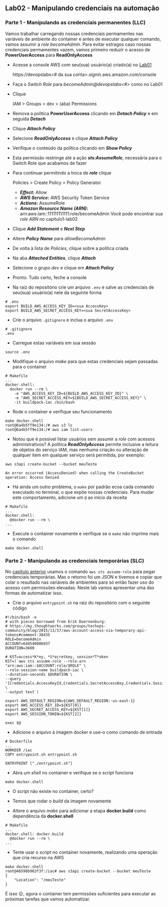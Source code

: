 ## Lab02 - Manipulando credenciais na automação

### Parte 1 - Manipulando as credenciais permanentes (LLC)
Vamos trabalhar carregando nossas credenciais permamentes nas variáveis de ambiente do container e antes de executar qualquer comando, vamos assumir a _role becomeAdmin_. Para evitar estragos caso nossas credenciais permamentes vazem, vamos primeiro reduzir o acesso de **PowerUserAccess** para **ReadOnlyAccess**

* Acesse a console AWS com seu(sua) usuário(a) criado(a) no [Lab01](lab01.md#parte-1---completar-items-do-iam-security-status-e-deixá-los-todos-verdinhos)

  https://devopslabs<# da sua conta>.signin.aws.amazon.com/console

* Faça o _Switch Role_ para _becomeAdmin@devopslabs<#>_ como no Lab01

* Clique

  IAM > Groups > dev > (aba) Permissions

* Remova a politíca **PowerUserAccess** clicando em **_Detach Policy_** e em seguida **_Detach_**

* Clique **_Attach Policy_**

* Selecione **_ReadOnlyAccess_** e clique **_Attach Policy_**

* Verifique o conteúdo da política clicando em **_Show Policy_**

* Esta permissão restringe até a ação **_sts:AssumeRole_**, necessária para o Switch Role que acabamos de fazer

* Para continuar permitindo a troca de **_role_** clique

  Policies > Create Policy > Policy Generator

  * **_Effect_:** Allow
  * **_AWS Service_:** AWS Security Token Service
  * **_Actions_:** AssumeRole
  * **_Amazon Resource Name (ARN)_:** arn:aws:iam::111111111111:role/becomeAdmin
  Você pode encontrar sua _role ARN_ no capitulo1-lab02

* Clique **_Add Statement_** e **_Next Step_**

* Altere **_Policy Name_** para _allowBecomeAdmin_

* De volta à lista de _Policies_, clique sobre a política criada

* Na aba **_Attached Entities_**, clique **_Attach_**

* Selecione o grupo _dev_ e clique em **_Attach Policy_**

* Pronto. Tudo certo, feche a console

* Na raiz do repositório crie um arquivo `.env` e salve as credenciais de seu(sua) usuário(a) nele da seguinte forma
```
# .env
export BUILD_AWS_ACCESS_KEY_ID=<sua AccessKey>
export BUILD_AWS_SECRET_ACCESS_KEY=<sua SecretAccessKey>
```

* Crie o arquivo `.gitignore` e inclua o arquivo `.env`
```
# .gitignore
.env
```

* Carregue estas variáveis em sua sessão
```
source .env
```

* Modifique o arquivo _make_ para que estas credenciais sejam passadas para o container
```
# Makefile
...
docker.shell:
  docker run --rm \
    -e "AWS_ACCESS_KEY_ID=${BUILD_AWS_ACCESS_KEY_ID}" \
    -e "AWS_SECRET_ACCESS_KEY=${BUILD_AWS_SECRET_ACCESS_KEY}" \
    -it buildpack-iac /bin/bash
```

* Rode o container e verifique seu funcionamento
```
make docker.shell
root@6a4b5ff9e134:/# aws s3 ls
root@6a4b5ff9e134:/# aws iam list-users
```

* Notou que é possível listar usuários sem assumir a _role_ com acessos administrativos? A política **_ReadOnlyAccess_** permite inclusive a leitura de objetos do serviço IAM, mas nenhuma criação ou alteração de qualquer item em qualquer serviço será permitida, por exemplo:
```
aws s3api create-bucket --bucket meuTeste

An error occurred (AccessDenied) when calling the CreateBucket operation: Access Denied
```

* Há ainda um outro problema, o `make` por padrão ecoa cada comando executado no terminal, o que expõe nossas credenciais. Para mudar este comportamento, adicione um `@` ao início da receita
```
# Makefile
...
docker.shell:
  @docker run --rm \
...

```

* Execute o container novamente e verifique se o `make` não imprime mais o comando
```
make docker.shell
```

### Parte 2 - Manipulando as credenciais temporárias (SLC)
No [capítulo anterior](../capitulo1/lab02.md#slc---short-lived-credentials-credenciais-de-vida-curta) usamos o comando `aws sts assume-role` para pegar credenciais temporárias.
Mas o retorno foi um JSON e tivemos e copiar que colar o resultado nas variáveis de ambientes para só então fazer uso do acesso com permissões elevadas.
Neste lab vamos apresentar uma das formas de automatizar isso.

* Crie o arquivo `entrypoint.sh` na raiz do repositório com o seguinte código
```
#!/bin/bash -e
# with pieces borrowed from Erik Doernenburg:
# https://my.thoughtworks.com/groups/techops-community/blog/2015/11/17/aws-account-access-via-temporary-api-tokens#comment-38435
ROLE=becomeAdmin
ACCOUNT=644540006937
DURATION=3600

# KST=access*K*ey, *S*ecretkey, session*T*oken
KST=(`aws sts assume-role --role-arn "arn:aws:iam::$ACCOUNT:role/$ROLE" \
--role-session-name buildpack-iac \
--duration-seconds $DURATION \
--query '[Credentials.AccessKeyId,Credentials.SecretAccessKey,Credentials.SessionToken]' \
--output text`)

export AWS_DEFAULT_REGION=${AWS_DEFAULT_REGION:-us-east-1}
export AWS_ACCESS_KEY_ID=${KST[0]}
export AWS_SECRET_ACCESS_KEY=${KST[1]}
export AWS_SESSION_TOKEN=${KST[2]}

exec $@
```

* Adicione o arquivo à imagem docker e use-o como comando de entrada
```
# Dockerfile
...
WORKDIR /iac
COPY entrypoint.sh entrypoint.sh

ENTRYPOINT ["./entrypoint.sh"]
```

* Abra um _shell_ no container e verifique se o script funciona
```
make docker.shell
```

* O script não existe no container, certo?

* Temos que rodar o _build_ da imagem novamente

* Altere o arquivo _make_ para adicionar a etapa **docker.build** como dependência da **docker.shell**
```
# Makefile
...
docker.shell: docker.build
  @docker run --rm \
...
```

* Tente usar o _script_ no container novamente, realizando uma operação que cria recurso na AWS
```
make docker.shell
root@46598b963f3f:/iac# aws s3api create-bucket --bucket meuTeste
{
    "Location": "/meuTeste"
}
```

É isso 😉, agora o container tem permissões suficientes para executar as próximas tarefas que vamos automatizar.

